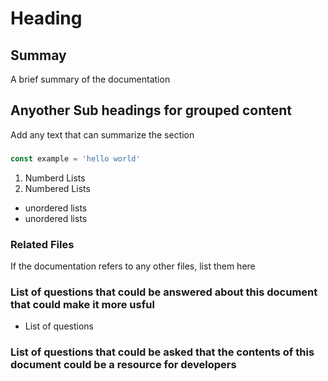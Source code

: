 # Heading
## Summay
A brief summary of the documentation

## Anyother Sub headings for grouped content
Add any text that can summarize the section

### 

```javascript
const example = 'hello world'
```

1. Numberd Lists
2. Numbered Lists

- unordered lists
- unordered lists

### Related Files
If the documentation refers to any other files, list them here

### List of questions that could be answered about this document that could make it more usful
- List of questions

### List of questions that could be asked that the contents of this document could be a resource for developers